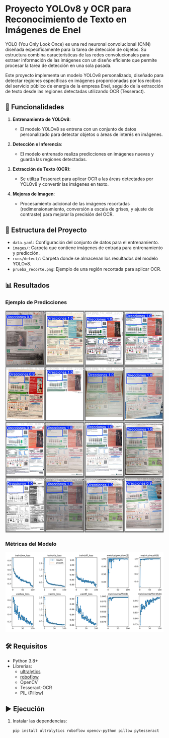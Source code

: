 # Proyecto YOLOv8 y OCR para Reconocimiento de Texto en Imágenes de Enel

YOLO (You Only Look Once) es una red neuronal convolucional (CNN) diseñada específicamente para la tarea de detección de objetos. Su estructura combina características de las redes convolucionales para extraer información de las imágenes con un diseño eficiente que permite procesar la tarea de detección en una sola pasada.

Este proyecto implementa un modelo YOLOv8 personalizado, diseñado para detectar regiones específicas en imágenes proporcionadas por los recibos del servicio público de energia de la empresa  Enel, seguido de la extracción de texto desde las regiones detectadas utilizando OCR (Tesseract).

## 🚀 Funcionalidades
1. **Entrenamiento de YOLOv8**: 
   - El modelo YOLOv8 se entrena con un conjunto de datos personalizado para detectar objetos o áreas de interés en imágenes.
   
2. **Detección e Inferencia**:
   - El modelo entrenado realiza predicciones en imágenes nuevas y guarda las regiones detectadas.

3. **Extracción de Texto (OCR)**:
   - Se utiliza Tesseract para aplicar OCR a las áreas detectadas por YOLOv8 y convertir las imágenes en texto.

4. **Mejoras de Imagen**:
   - Procesamiento adicional de las imágenes recortadas (redimensionamiento, conversión a escala de grises, y ajuste de contraste) para mejorar la precisión del OCR.

## 📂 Estructura del Proyecto
- `data.yaml`: Configuración del conjunto de datos para el entrenamiento.
- `images/`: Carpeta que contiene imágenes de entrada para entrenamiento y predicción.
- `runs/detect/`: Carpeta donde se almacenan los resultados del modelo YOLOv8.
- `prueba_recorte.png`: Ejemplo de una región recortada para aplicar OCR.

## 📊 Resultados

### Ejemplo de Predicciones
![Mosaico de Predicciones](Ejemplos.jpg)

### Métricas del Modelo
![Métricas del Modelo](Resultados.png)

## 🛠️ Requisitos
- Python 3.8+
- Librerías:
  - [ultralytics](https://github.com/ultralytics/ultralytics)
  - [roboflow](https://github.com/roboflow-ai/roboflow-python)
  - OpenCV
  - Tesseract-OCR
  - PIL (Pillow)

## ▶️ Ejecución
1. Instalar las dependencias:
   ```bash
   pip install ultralytics roboflow opencv-python pillow pytesseract
